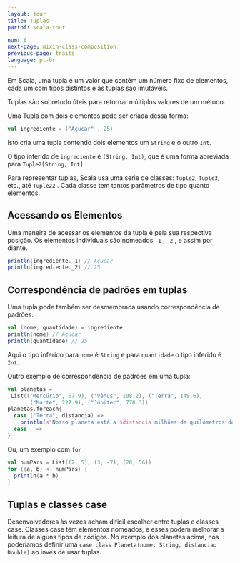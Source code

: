 ```yaml
---
layout: tour
title: Tuplas
partof: scala-tour

num: 6
next-page: mixin-class-composition
previous-page: traits
language: pt-br
---
```


Em Scala, uma tupla é um valor que contém um número fixo de elementos, cada um com tipos distintos e as tuplas são imutáveis.

Tuplas são sobretudo úteis para retornar múltiplos valores de um método.

Uma Tupla com dois elementos pode ser criada dessa forma:

```scala mdoc
val ingrediente = ("Açucar" , 25)
```

Isto cria uma tupla contendo dois elementos um `String` e o outro `Int`.

O tipo inferido de `ingrediente` é `(String, Int)`, que é uma forma abreviada para `Tuple2[String, Int]` .

Para representar tuplas, Scala usa uma serie de classes: `Tuple2`, `Tuple3`, etc., até `Tuple22` . Cada classe tem tantos parâmetros de tipo quanto elementos.

## Acessando os Elementos

Uma maneira de acessar os elementos da tupla é pela sua respectiva posição. Os elementos individuais são nomeados `_1` , `_2` , e assim por diante.

```scala mdoc
println(ingrediente._1) // Açucar
println(ingrediente._2) // 25
```

## Correspondência de padrões em tuplas

Uma tupla pode também ser desmembrada usando correspondência de padrões:

```scala mdoc
val (nome, quantidade) = ingrediente
println(nome) // Açucar
println(quantidade) // 25
```

Aqui o tipo inferido para `nome` é `String` e para `quantidade` o tipo inferido é `Int`.

Outro exemplo de correspondência de padrões em uma tupla:

```scala mdoc
val planetas =
 List(("Mercúrio", 57.9), ("Vênus", 108.2), ("Terra", 149.6),
       ("Marte", 227.9), ("Júpiter", 778.3))
planetas.foreach{
  case ("Terra", distancia) =>
    println(s"Nosso planeta está a $distancia milhões de quilômetros do sol")
  case _ =>
}
```

Ou, um exemplo com `for` :

```scala mdoc
val numPars = List((2, 5), (3, -7), (20, 56))
for ((a, b) <- numPars) {
  println(a * b)
}
```

## Tuplas e classes case

Desenvolvedores às vezes acham dificil escolher entre tuplas e classes case. Classes case têm elementos nomeados, e esses podem melhorar a leitura de alguns tipos de códigos. No exemplo dos planetas acima, nós poderiamos definir uma `case class Planeta(nome: String, distancia: Double)` ao invés de usar tuplas.


